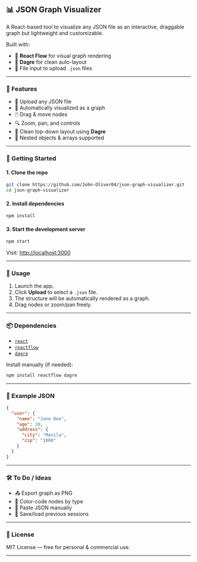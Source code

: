 
## 📊 JSON Graph Visualizer

A React-based tool to visualize any JSON file as an interactive, draggable graph but lightweight and customizable.

Built with:

* 🔄 **React Flow** for visual graph rendering
* 🧠 **Dagre** for clean auto-layout
* 📂 File input to upload `.json` files

---

### 🔧 Features

* 📁 Upload any JSON file
* 🔄 Automatically visualized as a graph
* 🖱️ Drag & move nodes
* 🔍 Zoom, pan, and controls
* 🧭 Clean top-down layout using **Dagre**
* 🧩 Nested objects & arrays supported

---

### 🚀 Getting Started

#### 1. Clone the repo

```bash
git clone https://github.com/John-Oliver04/json-graph-visualizer.git
cd json-graph-visualizer
```

#### 2. Install dependencies

```bash
npm install
```

#### 3. Start the development server

```bash
npm start
```

Visit: [http://localhost:3000](http://localhost:3000)

---

### 📁 Usage

1. Launch the app.
2. Click **Upload** to select a `.json` file.
3. The structure will be automatically rendered as a graph.
4. Drag nodes or zoom/pan freely.

---

### 📦 Dependencies

* [`react`](https://reactjs.org/)
* [`reactflow`](https://reactflow.dev/)
* [`dagre`](https://github.com/dagrejs/dagre)

Install manually (if needed):

```bash
npm install reactflow dagre
```

---

### 🧪 Example JSON

```json
{
  "user": {
    "name": "Jane Doe",
    "age": 30,
    "address": {
      "city": "Manila",
      "zip": "1000"
    }
  }
}
```

---

### 🛠 To Do / Ideas

* 📤 Export graph as PNG
* 🌈 Color-code nodes by type
* 📝 Paste JSON manually
* 💾 Save/load previous sessions

---

### 📄 License

MIT License — free for personal & commercial use.

---
